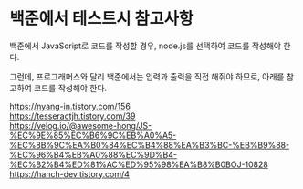 # 백준에서 테스트시 참고사항

백준에서 JavaScript로 코드를 작성할 경우, node.js를 선택하여 코드를 작성해야 한다.

그런데, 프로그래머스와 달리 백준에서는 입력과 출력을 직접 해줘야 하므로, 아래를 참고하여 코드를 작성해야 한다.

https://nyang-in.tistory.com/156  
https://tesseractjh.tistory.com/39  
https://velog.io/@awesome-hong/JS-%EC%9E%85%EC%B6%9C%EB%A0%A5-%EC%8B%9C%EA%B0%84%EC%B4%88%EA%B3%BC-%EB%B9%88-%EC%96%B4%EB%A0%88%EC%9D%B4-%EC%B2%B4%ED%81%AC%ED%95%98%EA%B8%B0BOJ-10828  
https://hanch-dev.tistory.com/4

